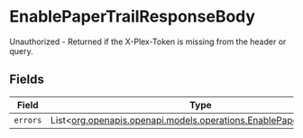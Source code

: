 # EnablePaperTrailResponseBody

Unauthorized - Returned if the X-Plex-Token is missing from the header or query.


## Fields

| Field                                                                                                                    | Type                                                                                                                     | Required                                                                                                                 | Description                                                                                                              |
| ------------------------------------------------------------------------------------------------------------------------ | ------------------------------------------------------------------------------------------------------------------------ | ------------------------------------------------------------------------------------------------------------------------ | ------------------------------------------------------------------------------------------------------------------------ |
| `errors`                                                                                                                 | List<[org.openapis.openapi.models.operations.EnablePaperTrailErrors](../../models/operations/EnablePaperTrailErrors.md)> | :heavy_minus_sign:                                                                                                       | N/A                                                                                                                      |